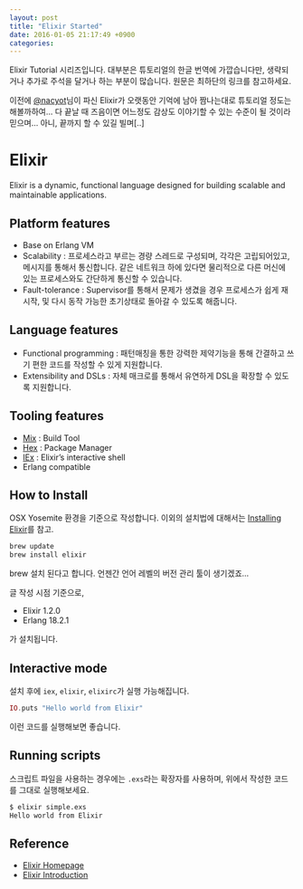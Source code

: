 ```yaml
---
layout: post
title: "Elixir Started"
date: 2016-01-05 21:17:49 +0900
categories:
---
```


Elixir Tutorial 시리즈입니다. 대부분은 튜토리얼의 한글 번역에 가깝습니다만, 생략되거나 추가로 주석을 달거나 하는 부분이 많습니다. 원문은 최하단의 링크를 참고하세요.

이전에 [@nacyot](https://twitter.com/nacyo_t)님이 파신 Elixir가 오랫동안 기억에 남아 짬나는대로 튜토리얼 정도는 해볼까하여... 다 끝날 때 즈음이면 어느정도 감상도 이야기할 수 있는 수준이 될 것이라 믿으며... 아니, 끝까지 할 수 있길 빌며[..]

# Elixir
Elixir is a dynamic, functional language designed for building scalable and maintainable applications.

## Platform features
 * Base on Erlang VM
 * Scalability : 프로세스라고 부르는 경량 스레드로 구성되며, 각각은 고립되어있고, 메시지를 통해서 통신합니다. 같은 네트워크 하에 있다면 물리적으로 다른 머신에 있는 프로세스와도 간단하게 통신할 수 있습니다.
 * Fault-tolerance : Supervisor를 통해서 문제가 생겼을 경우 프로세스가 쉽게 재시작, 및 다시 동작 가능한 초기상태로 돌아갈 수 있도록 해줍니다.

## Language features
 * Functional programming : 패턴매칭을 통한 강력한 제약기능을 통해 간결하고 쓰기 편한 코드를 작성할 수 있게 지원합니다.
 * Extensibility and DSLs : 자체 매크로를 통해서 유연하게 DSL을 확장할 수 있도록 지원합니다.

## Tooling features
 * [Mix](http://elixir-lang.org/docs/stable/mix/Mix.html) : Build Tool
 * [Hex](https://hex.pm) : Package Manager
 * [IEx](http://elixir-lang.org/docs/stable/iex/IEx.html) : Elixir’s interactive shell
 * Erlang compatible

## How to Install
OSX Yosemite 환경을 기준으로 작성합니다. 이외의 설치법에 대해서는 [Installing Elixir](http://elixir-lang.org/install.html)를 참고.

```bash
brew update
brew install elixir
```

brew 설치 된다고 합니다. 언젠간 언어 레벨의 버전 관리 툴이 생기겠죠...

글 작성 시점 기준으로,

 * Elixir 1.2.0
 * Erlang 18.2.1

가 설치됩니다.

## Interactive mode

설치 후에 `iex`, `elixir`, `elixirc`가 실행 가능해집니다.

```elixir
IO.puts "Hello world from Elixir"
```

이런 코드를 실행해보면 좋습니다.

## Running scripts

스크립트 파일을 사용하는 경우에는 `.exs`라는 확장자를 사용하며, 위에서 작성한 코드를 그대로 실행해보세요.

```bash
$ elixir simple.exs
Hello world from Elixir
```

## Reference
 * [Elixir Homepage](http://elixir-lang.org)
 * [Elixir Introduction](http://elixir-lang.org/getting-started/introduction.html)
